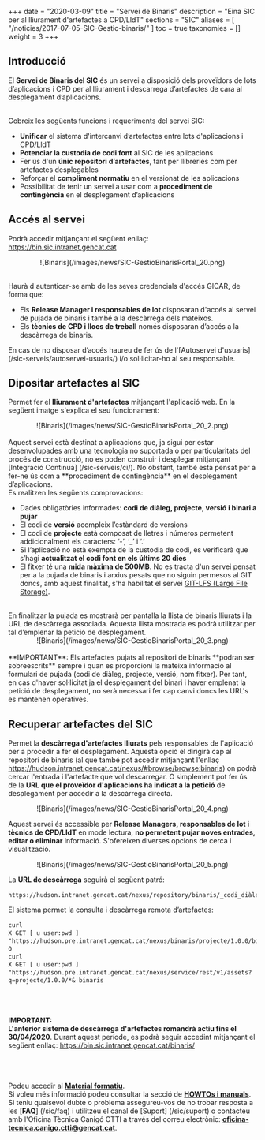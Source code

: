 +++
date = "2020-03-09"
title = "Servei de Binaris"
description = "Eina SIC per al lliurament d'artefactes a CPD/LldT"
sections = "SIC"
aliases = [
  "/noticies/2017-07-05-SIC-Gestio-binaris/"
]
toc = true
taxonomies = []
weight = 3
+++

## Introducció

El **Servei de Binaris del SIC** és un servei a disposició dels proveïdors de lots d’aplicacions i CPD per al lliurament i descarrega d’artefactes de cara al desplegament d’aplicacions.

<br/>
Cobreix les següents funcions i requeriments del servei SIC:

* **Unificar** el sistema d'intercanvi d’artefactes entre lots d'aplicacions i CPD/LldT
* **Potenciar la custodia de codi font** al SIC de les aplicacions
* Fer ús d'un **únic repositori d’artefactes**, tant per llibreries com per artefactes desplegables
* Reforçar el **compliment normatiu** en el versionat de les aplicacions
* Possibilitat de tenir un servei a usar com a **procediment de contingència** en el desplegament d’aplicacions

## Accés al servei

Podrà accedir mitjançant el següent enllaç: https://bin.sic.intranet.gencat.cat <br/>

<CENTER>![Binaris](/images/news/SIC-GestioBinarisPortal_20.png)</center>
<br/>

Haurà d'autenticar-se amb de les seves credencials d'accés GICAR, de forma que:

* Els **Release Manager i responsables de lot** disposaran d'accés al servei de pujada de binaris i també a la descàrrega dels mateixos.
* Els **tècnics de CPD i llocs de treball** només disposaran d’accés a la descàrrega de binaris.

En cas de no disposar d’accés haureu de fer ús de l'[Autoservei d'usuaris] (/sic-serveis/autoservei-usuaris/) i/o sol·licitar-ho al seu responsable.

## Dipositar artefactes al SIC

Permet fer el **lliurament d'artefactes** mitjançant l'aplicació web. En la següent imatge s'explica el seu funcionament:

<CENTER>![Binaris](/images/news/SIC-GestioBinarisPortal_20_2.png)</center>

<br/>
Aquest servei està destinat a aplicacions que, ja sigui per estar desenvolupades amb una tecnologia no suportada o per particularitats del
procés de construcció, no es poden construir i desplegar mitjançant [Integració Contínua] (/sic-serveis/ci/). No obstant, també està pensat
per a fer-ne ús com a **procediment de contingència** en el desplegament d’aplicacions.

<br/>
Es realitzen les següents comprovacions:

* Dades obligatòries informades: **codi de diàleg, projecte, versió i binari a pujar**
* El codi de **versió** acompleix l’estàndard de versions
* El codi de **projecte** està composat de lletres i números permetent addicionalment els caràcters: ‘-’, ‘_’ i ‘.’
* Si l’aplicació no està exempta de la custodia de codi, es verificarà que s’hagi **actualitzat el codi font en els últims 20 dies**
* El fitxer té una **mida màxima de 500MB**. No es tracta d'un servei pensat per a la pujada de binaris i arxius pesats que no siguin permesos al GIT
doncs, amb aquest finalitat, s'ha habilitat el servei [GIT-LFS (Large File Storage)](/howtos/2019-10-09-sic-Howto-Git-lfs/).

<br/>
En finalitzar la pujada es mostrarà per pantalla la llista de binaris lliurats i la URL de descàrrega associada. Aquesta llista mostrada es podrà utilitzar
per tal d’emplenar la petició de desplegament.

<CENTER>![Binaris](/images/news/SIC-GestioBinarisPortal_20_3.png)</center>

<br/>
**IMPORTANT**: Els artefactes pujats al repositori de binaris **podran ser sobreescrits** sempre i quan es proporcioni la mateixa
informació al formulari de pujada (codi de diàleg, projecte, versió, nom fitxer). Per tant, en cas d'haver sol·licitat ja el desplegament del binari i haver
emplenat la petició de desplegament, no serà necessari fer cap canvi doncs les URL's es mantenen operatives.

## Recuperar artefactes del SIC

Permet la **descàrrega d'artefactes lliurats** pels responsables de l'aplicació per a procedir a fer el desplegament.
Aquesta opció el dirigirà cap al repositori de binaris (al que també pot accedir mitjançant l'enllaç https://hudson.intranet.gencat.cat/nexus/#browse/browse:binaris) on
podrà cercar l'entrada i l'artefacte que vol descarregar.
O simplement pot fer ús de la **URL que el proveïdor d'aplicacions ha indicat a la petició** de desplegament per accedir a la descàrrega directa.

<CENTER>![Binaris](/images/news/SIC-GestioBinarisPortal_20_4.png)</center>

Aquest servei és accessible per **Release Managers, responsables de lot i tècnics de CPD/LldT** en mode lectura, **no permetent pujar noves entrades, editar o eliminar**
informació. S'ofereixen diverses opcions de cerca i visualització.

<CENTER>![Binaris](/images/news/SIC-GestioBinarisPortal_20_5.png)</center>


La **URL de descàrrega** seguirà el següent patró:
```
https://hudson.intranet.gencat.cat/nexus/repository/binaris/_codi_diàleg_/_projecte_/_versió_/_artefacte_
```


El sistema permet la consulta i descàrrega remota d’artefactes:

```
curl
X GET [ u user:pwd ]
"https://hudson.pre.intranet.gencat.cat/nexus/binaris/projecte/1.0.0/bin/DesktopOK.zip" O
curl
X GET [ u user:pwd ]
"https://hudson.pre.intranet.gencat.cat/nexus/service/rest/v1/assets?q=projecte/1.0.0/*& binaris
```

<br/><br/><br/>
**IMPORTANT: <br/>
L'anterior sistema de descàrrega d'artefactes romandrà actiu fins el 30/04/2020**. Durant aquest període, es podrà seguir accedint mitjançant
el següent enllaç: https://bin.sic.intranet.gencat.cat/binaris/ <br/>

<!---
## Eliminació de binaris
S'executa un procés diari nocturn d'esborrat de binaris de forma que **únicament es respectaran les últimes 5 versions** repositades per codi
d'aplicació i projecte; i, pel que fa a versions anteriors, es respectaran si aquestes han estat pujades durant l'últim mes (30 dies). No està concebut, per tant, com un servei de custodia permanent de binaris si no com un sistema d'intercanvi de binaris per al desplegament d'aplicacions.
--->

<br/><br/><br/>
Podeu accedir al [**Material formatiu**](/related/sic/2.0/formacio-binaris-20.pdf). <br/>
Si voleu més informació podeu consultar la secció de [**HOWTOs i manuals**](/sic/manuals/). <br/>
Si teniu qualsevol dubte o problema assegureu-vos de no trobar resposta a les [**FAQ**] (/sic/faq) i utilitzeu el canal de [Suport] (/sic/suport) o
contacteu amb l'Oficina Tècnica Canigó CTTI a través del correu electrònic: **oficina-tecnica.canigo.ctti@gencat.cat**.